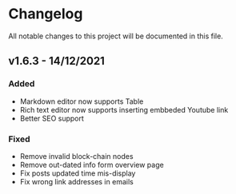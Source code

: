 # Changelog

All notable changes to this project will be documented in this file.

## v1.6.3 - 14/12/2021

### Added

- Markdown editor now supports Table
- Rich text editor now supports inserting embbeded Youtube link
- Better SEO support



### Fixed

- Remove invalid block-chain nodes
- Remove out-dated info form overview page
- Fix posts updated time mis-display
- Fix wrong link addresses in emails
